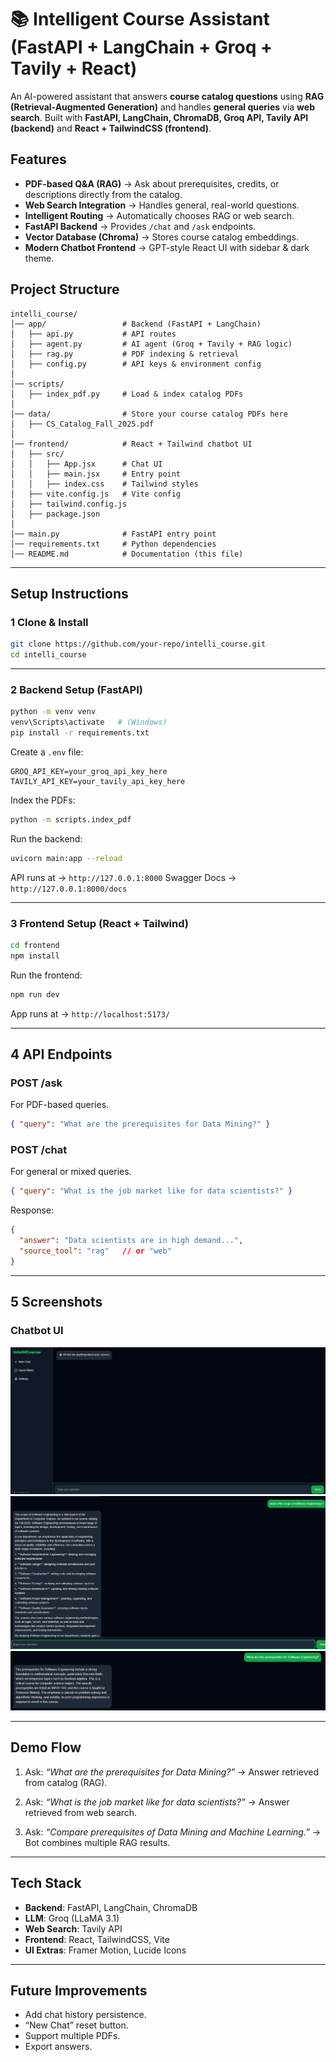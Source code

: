 # 📚 Intelligent Course Assistant (FastAPI + LangChain + Groq + Tavily + React)

An AI-powered assistant that answers **course catalog questions** using **RAG (Retrieval-Augmented Generation)** and handles **general queries** via **web search**.
Built with **FastAPI, LangChain, ChromaDB, Groq API, Tavily API (backend)** and **React + TailwindCSS (frontend)**.



##  Features

* **PDF-based Q&A (RAG)** → Ask about prerequisites, credits, or descriptions directly from the catalog.
* **Web Search Integration** → Handles general, real-world questions.
* **Intelligent Routing** → Automatically chooses RAG or web search.
* **FastAPI Backend** → Provides `/chat` and `/ask` endpoints.
* **Vector Database (Chroma)** → Stores course catalog embeddings.
* **Modern Chatbot Frontend** → GPT-style React UI with sidebar & dark theme.



##  Project Structure

```
intelli_course/
│── app/                 # Backend (FastAPI + LangChain)
│   ├── api.py           # API routes
│   ├── agent.py         # AI agent (Groq + Tavily + RAG logic)
│   ├── rag.py           # PDF indexing & retrieval
│   ├── config.py        # API keys & environment config
│
│── scripts/
│   ├── index_pdf.py     # Load & index catalog PDFs
│
│── data/                # Store your course catalog PDFs here
│   ├── CS_Catalog_Fall_2025.pdf
│
│── frontend/            # React + Tailwind chatbot UI
│   ├── src/
│   │   ├── App.jsx      # Chat UI
│   │   ├── main.jsx     # Entry point
│   │   ├── index.css    # Tailwind styles
│   ├── vite.config.js   # Vite config
│   ├── tailwind.config.js
│   ├── package.json
│
│── main.py              # FastAPI entry point
│── requirements.txt     # Python dependencies
│── README.md            # Documentation (this file)
```

---

##  Setup Instructions

### 1️ Clone & Install

```bash
git clone https://github.com/your-repo/intelli_course.git
cd intelli_course
```

---

### 2 Backend Setup (FastAPI)

```bash
python -m venv venv
venv\Scripts\activate   # (Windows)
pip install -r requirements.txt
```

Create a `.env` file:

```
GROQ_API_KEY=your_groq_api_key_here
TAVILY_API_KEY=your_tavily_api_key_here
```

Index the PDFs:

```bash
python -m scripts.index_pdf
```

Run the backend:

```bash
uvicorn main:app --reload
```

API runs at → `http://127.0.0.1:8000`
Swagger Docs → `http://127.0.0.1:8000/docs`

---

### 3 Frontend Setup (React + Tailwind)

```bash
cd frontend
npm install
```

Run the frontend:

```bash
npm run dev
```

App runs at → `http://localhost:5173/`

---

## 4 API Endpoints

### **POST /ask**

For PDF-based queries.

```json
{ "query": "What are the prerequisites for Data Mining?" }
```

### **POST /chat**

For general or mixed queries.

```json
{ "query": "What is the job market like for data scientists?" }
```

Response:

```json
{
  "answer": "Data scientists are in high demand...",
  "source_tool": "rag"   // or "web"
}
```

---

## 5 Screenshots

### Chatbot UI

![Chatbot UI](./screenshots/react_dashboard.png)
![Chatbot UI](./screenshots/replyfromTavilyWebSearch.png)
![Chatbot UI](./screenshots/reply_from_pdf.png)



---

##  Demo Flow

1. Ask: *“What are the prerequisites for Data Mining?”*
   → Answer retrieved from catalog (RAG).

2. Ask: *“What is the job market like for data scientists?”*
   → Answer retrieved from web search.

3. Ask: *“Compare prerequisites of Data Mining and Machine Learning.”*
   → Bot combines multiple RAG results.

---

##  Tech Stack

* **Backend**: FastAPI, LangChain, ChromaDB
* **LLM**: Groq (LLaMA 3.1)
* **Web Search**: Tavily API
* **Frontend**: React, TailwindCSS, Vite
* **UI Extras**: Framer Motion, Lucide Icons

---

##  Future Improvements

* Add chat history persistence.
* “New Chat” reset button.
* Support multiple PDFs.
* Export answers.


